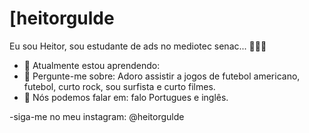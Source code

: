 # [heitorgulde

Eu sou Heitor, sou estudante de ads no mediotec senac... 👨🏻‍💻 

- 🚀 Atualmente estou aprendendo:
- 💬 Pergunte-me sobre: Adoro assistir a jogos de futebol americano, futebol, curto rock, sou surfista e curto filmes.
- 📣 Nós podemos falar em: falo Portugues e inglês.

-siga-me no meu instagram: @heitorgulde

